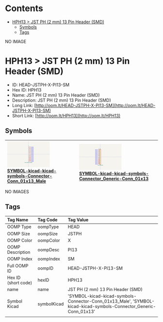 



Contents
========

* [HPH13 > JST PH (2 mm) 13 Pin Header (SMD)](#hph13--jst-ph-2-mm-13-pin-header-smd)
	* [Symbols](#symbols)
	* [Tags](#tags)
  
NO IMAGE  
# HPH13 > JST PH (2 mm) 13 Pin Header (SMD)

- ID: HEAD-JSTPH-X-PI13-SM
- Hex ID: HPH13
- Name: JST PH (2 mm) 13 Pin Header (SMD)
- Description: JST PH (2 mm) 13 Pin Header (SMD)
- Long Link: [http://oom.lt/HEAD-JSTPH-X-PI13-SM](http://oom.lt/HEAD-JSTPH-X-PI13-SM)
- Short Link: [http://oom.lt/HPH13](http://oom.lt/HPH13)

## Symbols
  

|[![](https://raw.githubusercontent.com/oomlout/oomlout_OOMP_eda_V2/main/SYMBOL/kicad/kicad-symbols/Connector/Conn_01x13_Male/image_140.png)<br>SYMBOL-kicad-kicad-symbols-Connector-Conn_01x13_Male](https://github.com/oomlout/oomlout_OOMP_eda_V2/tree/main/SYMBOL/kicad/kicad-symbols/Connector/Conn_01x13_Male/)|[![](https://raw.githubusercontent.com/oomlout/oomlout_OOMP_eda_V2/main/SYMBOL/kicad/kicad-symbols/Connector_Generic/Conn_01x13/image_140.png)<br>SYMBOL-kicad-kicad-symbols-Connector_Generic-Conn_01x13](https://github.com/oomlout/oomlout_OOMP_eda_V2/tree/main/SYMBOL/kicad/kicad-symbols/Connector_Generic/Conn_01x13/)||
| :--- | :--- | :--- |
  
NO IMAGES  
## Tags
  

|Tag Name|Tag Code|Tag Value|
| :--- | :--- | :--- |
|OOMP Type|oompType|HEAD|
|OOMP Size|oompSize|JSTPH|
|OOMP Color|oompColor|X|
|OOMP Description|oompDesc|PI13|
|OOMP Index|oompIndex|SM|
|Full OOMP ID|oompID|HEAD-JSTPH-X-PI13-SM|
|Hex ID (short code)|hexID|HPH13|
|name|name|JST PH (2 mm) 13 Pin Header (SMD)|
|Symbol Kicad|symbolKicad|'SYMBOL-kicad-kicad-symbols-Connector-Conn_01x13_Male', 'SYMBOL-kicad-kicad-symbols-Connector_Generic-Conn_01x13'|
||||
